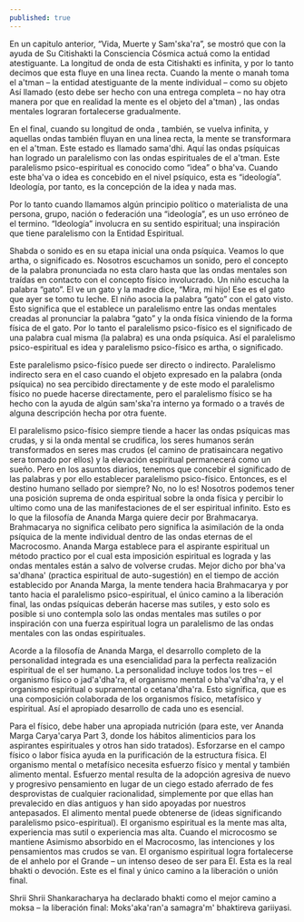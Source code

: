 ```yaml
---
published: true
---
```




En un capitulo anterior, “Vida, Muerte y Sam'ska'ra”, se mostró que con la ayuda de Su Citishakti la Consciencia Cósmica actuá como la entidad atestiguante. La longitud de onda de esta Citishakti es infinita, y por lo tanto decimos que esta fluye en una linea recta. Cuando la mente o manah toma el a'tman – la entidad atestiguante de la mente individual – como su objeto Así llamado (esto debe ser hecho con una entrega completa – no hay otra manera por que en realidad la mente es el objeto del  a'tman) , las ondas mentales lograran fortalecerse gradualmente.

En el final, cuando su longitud de onda , también, se vuelva infinita, y aquellas ondas también fluyan en una linea recta, la mente se transformara en el a'tman. Este estado es llamado sama'dhi. Aquí las ondas psíquicas han logrado un paralelismo con las ondas espirituales de el a'tman. Este paralelismo psico-espiritual es conocido como “idea” o bha'va. Cuando este bha'va o idea es concebido en el nivel psíquico, esta es “ideología”. Ideología, por tanto, es la concepción de la idea y nada mas.

Por lo tanto cuando llamamos algún principio político o materialista de una persona, grupo, nación o federación una “ideología”, es un uso erróneo de el termino. “Ideología” involucra en su sentido espiritual; una inspiración que tiene paralelismo con la Entidad Espiritual.

Shabda o sonido es en su etapa inicial una onda psíquica. Veamos lo que artha, o significado es. Nosotros escuchamos un sonido, pero el concepto de la palabra pronunciada no esta claro hasta que las ondas mentales son traídas en contacto con el concepto físico involucrado. Un niño escucha la palabra “gato”. El ve un gato y la madre dice, “Mira, mi hijo! Ese es el gato que ayer se tomo tu leche. El niño asocia la palabra “gato” con el gato visto. Esto significa que el establece un paralelismo entre las ondas mentales creadas al pronunciar la palabra “gato” y la onda física viniendo de la forma física de el gato. Por lo tanto el paralelismo psico-físico es el significado de una palabra cual misma (la palabra) es una onda psíquica. Así el paralelismo psico-espiritual es idea y paralelismo psico-físico es artha, o significado.

Este paralelismo psico-físico puede ser directo o indirecto. Paralelismo indirecto sera en el caso cuando el objeto expresado en la palabra (onda psíquica) no sea percibido directamente y de este modo el paralelismo físico no puede hacerse directamente, pero el paralelismo físico se ha hecho con la ayuda de algún sam'ska'ra interno ya formado o a través de alguna descripción hecha por otra fuente.

El paralelismo psico-físico siempre tiende a hacer las ondas psíquicas mas crudas, y si la onda mental se crudifica, los seres humanos serán transformados en seres mas crudos (el camino de pratisaincara negativo sera tomado por ellos) y la elevación espiritual permanecerá como un sueño. Pero en los asuntos diarios, tenemos que concebir el significado de las palabras y por ello establecer paralelismo psico-físico. Entonces, es el destino humano sellado por siempre? No, no lo es! Nosotros podemos tener una posición suprema de onda espiritual sobre la onda física y percibir lo ultimo como una de las manifestaciones de el ser espiritual infinito. Esto es lo que la filosofía de Ananda Marga quiere decir por Brahmacarya. Brahmacarya no significa celibato pero significa la asimilación de la onda psíquica de la mente individual dentro de las ondas eternas de el Macrocosmo. Ananda Marga establece para el aspirante espiritual un método practico por el cual esta imposición espiritual es lograda y las ondas mentales están a salvo de volverse crudas. Mejor dicho por bha'va sa'dhana' (practica espiritual de auto-sugestión) en el tiempo de acción establecido por Ananda Marga, la mente tendera hacia Brahmacarya y por tanto hacia el paralelismo psico-espiritual, el único camino a la liberación final, las ondas psíquicas deberán hacerse mas sutiles, y esto solo es posible si uno contempla solo las ondas mentales mas sutiles o por inspiración con una fuerza espiritual logra un paralelismo de las ondas mentales con las ondas espirituales.

Acorde a la filosofía de Ananda Marga, el desarrollo completo de la personalidad integrada es una esencialidad para la perfecta realización espiritual de el ser humano. La personalidad incluye todos los tres – el organismo físico o jad'a'dha'ra, el organismo mental o bha'va'dha'ra, y el organismo espiritual o supramental o cetana'dha'ra. Esto significa, que es una composición colaborada de los organismos físico, metafísico y espiritual. Así el apropiado desarrollo de cada uno es esencial.

Para el físico, debe haber una apropiada nutrición (para este, ver Ananda Marga Carya'carya Part 3, donde los hábitos alimenticios para los aspirantes espirituales y otros han sido tratados). Esforzarse en el campo físico o labor física ayuda en la purificación de la estructura física. El organismo mental o metafísico necesita esfuerzo físico y mental y también alimento mental. Esfuerzo mental resulta de la adopción agresiva de nuevo y progresivo pensamiento en lugar de un ciego estado aferrado de fes desprovistas de cualquier racionalidad, simplemente por que ellas han prevalecido en días antiguos y han sido apoyadas por nuestros antepasados. El alimento mental puede obtenerse de (ideas significando paralelismo psico-espiritual). El organismo espiritual es la mente mas alta, experiencia mas sutil o experiencia mas alta. Cuando el microcosmo se mantiene Asimismo absorbido en el Macrocosmo,  las intenciones y los pensamientos mas crudos se van. El organismo espiritual logra fortalecerse de el anhelo por el Grande – un intenso deseo de ser para El. Esta es la real bhakti o devoción. Este es el final y único camino a la liberación o unión final.

Shrii Shrii Shankaracharya ha declarado bhakti como el mejor camino a moksa – la liberación final: Moks'aka'ran'a samagra'm' bhaktireva gariiyasi.
